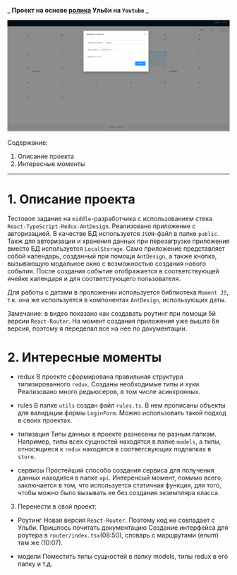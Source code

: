 **\_ Проект на основе [ролика](https://www.youtube.com/watch?v=ElaIKk8ba5g) Ульби на `Youtube` \_**

![](https://github.com/alex-morozov84/ulbi-react-advanced/blob/master/screenshot.png)

Содержание:

1. Описание проекта
2. Интересные моменты

---

# 1. Описание проекта

Тестовое задание на `middle`-разработчика с использованием стека `React-TypeScript-Redux-AntDesign`. Реализовано приложение с авторизацией. В качестве БД используется `JSON`-файл в папке `public`. Такж для авторизации и хранения данных при перезагрузке приложения вместо БД используется `LocalStorage`. Само приложение представляет собой календарь, созданный при помощи `AntDesign`, а также кнопка, вызывающую модальное окно с возможностью создания нового события. После создания событие отображается в соответствующей ячейке календаря и для соответстующего пользователя.

Для работы с датами в проложении используется библиотека `Moment JS`, т.к. она же используется в компонентах `AntDesign`, использующих даты.

Замечание: в видео показано как создавать роутинг при помощи 5й версии `React-Router`. На момент создания приложения уже вышла 6я версия, поэтому я переделал все на нее по документации.

# 2. Интересные моменты

- redux
  В проекте сформирована правильная структура типизированного `redux`. Созданы необходимые типы и хуки. Реализовано много редьюсеров, в том числе асинхронных.

- rules
  В папке `utils` создан файл `rules.ts`. В нем прописаны объекты для валидации формы `LoginForm`. Можно использовать такой подход в своих проектах.

- типизация
  Типы данных в проекте разнесены по разным папкам. Например, типы всех сущностей находятся в папке `models`, а типы, относящиеся к `redux` находятся в соответсвующих подпапках в `store`.

- сервисы
  Простейший способо создания сервиса для получения данных находится в папке `api`. Интеренсый момент, помимо всего, заключается в том, что используется статичная функция, для того, чтобы можно было вызывать ее без создания экземпляра класса.

3. Перенести в свой проект:

- Роутинг
  Новая версия `React-Router`. Поэтому код не совпадает с Ульби. Пришлось почитать документацию
  Создание интерфейса для роутера в `router/index.tsx`(08:50), словарь с маршрутами (enum) там же (10:07).

- модели
  Поместить типы сущностей в папку models, типы redux в его папку и т.д.
